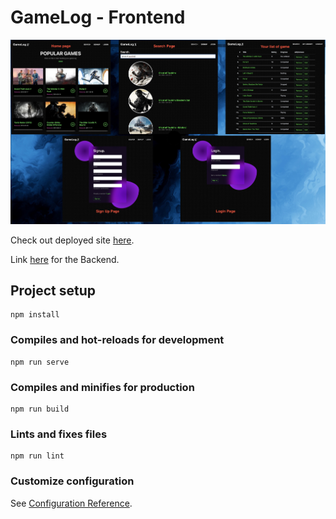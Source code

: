 # GameLog - Frontend

![alt text](https://github.com/jasonduong1/game-log-frontend/blob/main/src/assets/ss-desc.jpg)

Check out deployed site [here](https://game-log.netlify.app/).

Link [here](https://github.com/jasonduong1/game-log-backend) for the Backend.

## Project setup

```
npm install
```

### Compiles and hot-reloads for development

```
npm run serve
```

### Compiles and minifies for production

```
npm run build
```

### Lints and fixes files

```
npm run lint
```

### Customize configuration

See [Configuration Reference](https://cli.vuejs.org/config/).
